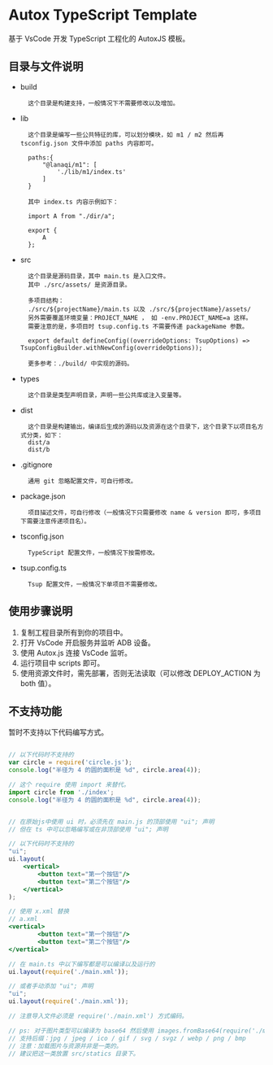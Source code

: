 # Autox TypeScript Template

基于 VsCode 开发 TypeScript 工程化的 AutoxJS 模板。

## 目录与文件说明

- build

        这个目录是构建支持，一般情况下不需要修改以及增加。

- lib

        这个目录是编写一些公共特征的库，可以划分模块，如 m1 / m2 然后再 tsconfig.json 文件中添加 paths 内容即可。

        paths:{
            "@lanaqi/m1": [
                './lib/m1/index.ts'
            ]
        }

        其中 index.ts 内容示例如下：

        import A from "./dir/a";

        export {
            A
        };

- src

        这个目录是源码目录，其中 main.ts 是入口文件。
        其中 ./src/assets/ 是资源目录。

        多项目结构：
        ./src/${projectName}/main.ts 以及 ./src/${projectName}/assets/
        另外需要覆盖环境变量：PROJECT_NAME ， 如 -env.PROJECT_NAME=a 这样。
        需要注意的是，多项目时 tsup.config.ts 不需要传递 packageName 参数。

        export default defineConfig((overrideOptions: TsupOptions) => TsupConfigBuilder.withNewConfig(overrideOptions));

        更多参考：./build/ 中实现的源码。

- types

        这个目录是类型声明目录，声明一些公共库或注入变量等。

- dist

        这个目录是构建输出，编译后生成的源码以及资源在这个目录下，这个目录下以项目名方式分类，如下：
        dist/a
        dist/b

- .gitignore

        通用 git 忽略配置文件，可自行修改。

- package.json

        项目描述文件，可自行修改（一般情况下只需要修改 name & version 即可，多项目下需要注意传递项目名）。

- tsconfig.json

        TypeScript 配置文件，一般情况下按需修改。

- tsup.config.ts

        Tsup 配置文件，一般情况下单项目不需要修改。

## 使用步骤说明

1. 复制工程目录所有到你的项目中。
2. 打开 VsCode 开启服务并监听 ADB 设备。
3. 使用 Autox.js 连接 VsCode 监听。
4. 运行项目中 scripts 即可。
5. 使用资源文件时，需先部署，否则无法读取（可以修改 DEPLOY_ACTION 为 both 值）。

## 不支持功能

暂时不支持以下代码编写方式。

``` js

// 以下代码时不支持的
var circle = require('circle.js');
console.log("半径为 4 的圆的面积是 %d", circle.area(4));

// 这个 require 使用 import 来替代。
import circle from './index';
console.log("半径为 4 的圆的面积是 %d", circle.area(4));

```

``` jsx

// 在原始js中使用 ui 时，必须先在 main.js 的顶部使用 "ui"; 声明
// 但在 ts 中可以忽略编写或在非顶部使用 "ui"; 声明

// 以下代码时不支持的
"ui";
ui.layout(
    <vertical>
        <button text="第一个按钮"/>
        <button text="第二个按钮"/>
    </vertical>
);

// 使用 x.xml 替换
// a.xml
<vertical>
        <button text="第一个按钮"/>
        <button text="第二个按钮"/>
</vertical>

// 在 main.ts 中以下编写都是可以编译以及运行的
ui.layout(require('./main.xml'));

// 或者手动添加 "ui"; 声明
"ui";
ui.layout(require('./main.xml'));

// 注意导入文件必须是 require('./main.xml') 方式编码。

// ps: 对于图片类型可以编译为 base64 然后使用 images.fromBase64(require('./my.png')) 方式读取。
// 支持后缀：jpg / jpeg / ico / gif / svg / svgz / webp / png / bmp
// 注意：加载图片与资源并非是一类的。
// 建议把这一类放置 src/statics 目录下。

```
